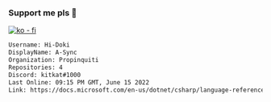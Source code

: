 ### Support me pls 🙏

[![ko - fi](https://ko-fi.com/img/githubbutton_sm.svg)](https://ko-fi.com/O5O4D6DP7)

  ```txt
  Username: Hi-Doki
  DisplayName: A-Sync
  Organization: Propinquiti
  Repositories: 4
  Discord: kitkat#1000
  Last Online: 09:15 PM GMT, June 15 2022
  Link: https://docs.microsoft.com/en-us/dotnet/csharp/language-reference/keywords/async
  ```       